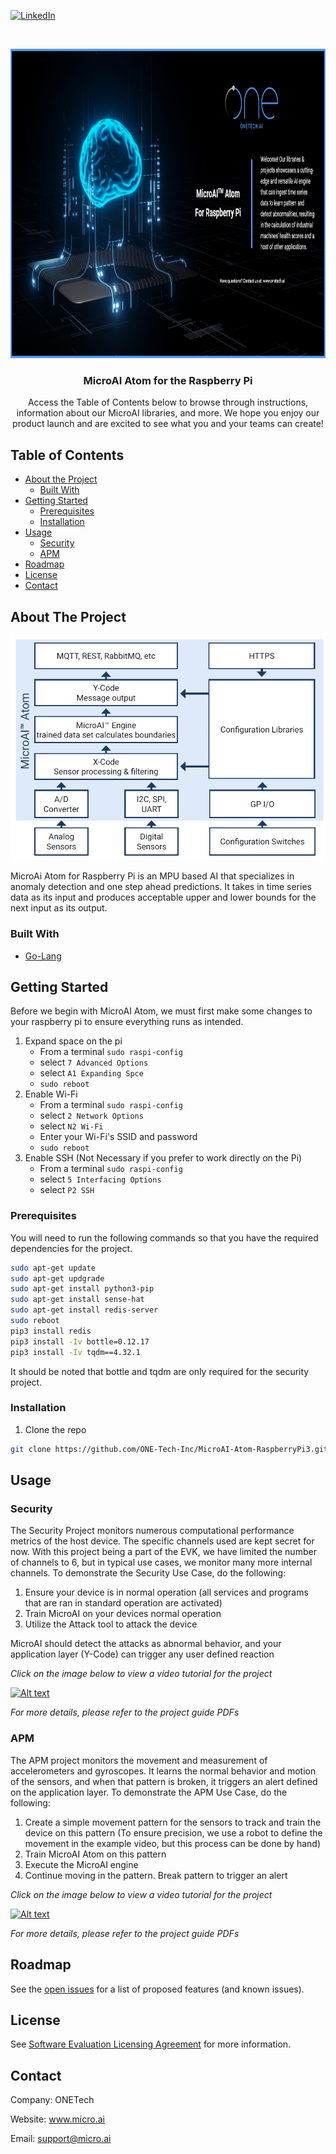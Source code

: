 <!-- PROJECT SHIELDS -->
<!--
-->
[![LinkedIn][linkedin-shield]](https://www.linkedin.com/company/27247876)



<!-- PROJECT LOGO -->
<br />
<p align="center">
  <a href="https://github.com/github_username/repo_name">
    <img src="Images/Atom raspberrypi.png" alt="Logo" width="1000" height="495">
  </a>

  <h3 align="center">MicroAI Atom for the Raspberry Pi</h3>

  <p align="center">
    Access the Table of Contents below to browse through instructions, information about our MicroAI libraries, and more. 
    We hope you enjoy our product launch and are excited to see what you and your teams can create!
    <br />
    



<!-- TABLE OF CONTENTS -->
## Table of Contents

* [About the Project](#about-the-project)
  * [Built With](#built-with)
* [Getting Started](#getting-started)
  * [Prerequisites](#prerequisites)
  * [Installation](#installation)
* [Usage](#usage)
  * [Security](#security)
  * [APM](#apm)
* [Roadmap](#roadmap)
* [License](#license)
* [Contact](#contact)




<!-- ABOUT THE PROJECT -->
## About The Project

![Product Name Screen Shot][product-screenshot]



MicroAi Atom for Raspberry Pi is an MPU based AI that specializes in anomaly detection and one step ahead predictions. 
It takes in time series data as its input and produces acceptable upper and lower bounds for the next input as its output.


### Built With

* [Go-Lang](#Go-Lang)



<!-- GETTING STARTED -->
## Getting Started

Before we begin with MicroAI Atom, we must first make some changes to your raspberry pi to ensure everything runs as intended.

1. Expand space on the pi
    * From a terminal `sudo raspi-config`
    * select `7 Advanced Options`
    * select `A1 Expanding Spce`
    * `sudo reboot`
2. Enable Wi-Fi
    * From a terminal `sudo raspi-config`
    * select `2 Network Options`
    * select `N2 Wi-Fi`
    * Enter your Wi-Fi's SSID and password
    * `sudo reboot`
3. Enable SSH (Not Necessary if you prefer to work directly on the Pi)
    * From a terminal `sudo raspi-config`
    * select `5 Interfacing Options`
    * select `P2 SSH` 

### Prerequisites

You will need to run the following commands so that you have the required dependencies for the project.

```sh
sudo apt-get update
sudo apt-get updgrade
sudo apt-get install python3-pip
sudo apt-get install sense-hat
sudo apt-get install redis-server
sudo reboot
pip3 install redis
pip3 install -Iv bottle=0.12.17
pip3 install -Iv tqdm==4.32.1
```
It should be noted that bottle and tqdm are only required for the security project.

### Installation

1. Clone the repo
```sh
git clone https://github.com/ONE-Tech-Inc/MicroAI-Atom-RaspberryPi3.git
```

<!-- USAGE EXAMPLES -->
## Usage



### Security
The Security Project monitors numerous computational performance metrics of the host device.  The specific channels used are kept secret for now.  With this project being a part of the EVK, we have limited the number of channels to 6, but in typical use cases, we monitor many more internal channels.  To demonstrate the Security Use Case, do the following:
1. Ensure your device is in normal operation (all services and programs that are ran in standard operation are activated)
2. Train MicroAI on your devices normal operation
3. Utilize the Attack tool to attack the device

MicroAI should detect the attacks as abnormal behavior, and your application layer (Y-Code) can trigger any user defined reaction

_Click on the image below to view a video tutorial for the project_

[![Alt text](https://img.youtube.com/vi/zvXOJGZerpc/0.jpg)](https://www.youtube.com/watch?v=zvXOJGZerpc)

_For more details, please refer to the project guide PDFs_


### APM
The APM project monitors the movement and measurement of accelerometers and gyroscopes. 
It learns the normal behavior and motion of the sensors, and when that pattern is broken, it triggers an alert defined
on the application layer.  To demonstrate the APM Use Case, do the following:
1. Create a simple movement pattern for the sensors to track and train the device on this pattern (To ensure precision, 
we use a robot to define the movement in the example video, but this process can be done by hand)
2. Train MicroAI Atom on this pattern
3. Execute the MicroAI engine
4. Continue moving in the pattern.  Break pattern to trigger an alert  

_Click on the image below to view a video tutorial for the project_

[![Alt text](https://img.youtube.com/vi/kqWA4BxvDPE/0.jpg)](https://www.youtube.com/watch?v=kqWA4BxvDPE)

_For more details, please refer to the project guide PDFs_

<!-- ROADMAP -->
## Roadmap

See the [open issues](https://github.com/ONE-Tech-Inc/MicroAI-Atom-RaspberryPi3/issues) for a list of proposed features (and known issues).




<!-- LICENSE -->
## License

See  [Software Evaluation Licensing Agreement](MicroAI%20Atom%20Evaluation%20License%20Agreement.pdf)  for more information.



<!-- CONTACT -->
## Contact

Company: ONETech

Website: www.micro.ai

Email: support@micro.ai



<!-- MARKDOWN LINKS & IMAGES -->
<!-- https://www.markdownguide.org/basic-syntax/#reference-style-links -->
[contributors-shield]: https://img.shields.io/github/contributors/ONE-Tech-Inc/repo.svg?style=flat-square
[contributors-url]: https://github.com/ONE-Tech-Inc/repo/graphs/contributors
[forks-shield]: https://img.shields.io/github/forks/ONE-Tech-Inc/repo.svg?style=flat-square
[forks-url]: https://github.com/ONE-Tech-Inc/repo/network/members
[stars-shield]: https://img.shields.io/github/stars/ONE-Tech-Inc/repo.svg?style=flat-square
[stars-url]: https://github.com/ONE-Tech-Inc/repo/stargazers
[issues-shield]: https://img.shields.io/github/issues/ONE-Tech-Inc/repo.svg?style=flat-square
[issues-url]: https://github.com/ONE-Tech-Inc/repo/issues
[license-shield]: https://img.shields.io/github/license/ONE-Tech-Inc/repo.svg?style=flat-square
[license-url]: https://github.com/ONE-Tech-Inc/repo/blob/master/LICENSE.txt
[linkedin-shield]: https://img.shields.io/badge/-LinkedIn-black.svg?style=flat-square&logo=linkedin&colorB=555
[linkedin-url]: https://linkedin.com/in/ONE-Tech-Inc
[product-screenshot]: Images/Overview.png
